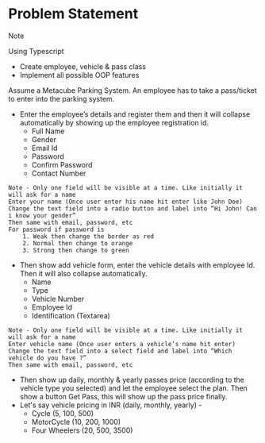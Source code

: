 # Problem Statement

> [!Note]
> Using Typescript
> - Create employee, vehicle & pass class
> - Implement all possible OOP features

Assume a Metacube Parking System. 
An employee has to take a pass/ticket to enter into the parking system.
- Enter the employee’s details and register them and then it will collapse automatically by showing up the employee registration id.
    - Full Name
    - Gender
    - Email Id
    - Password
    - Confirm Password
    - Contact Number

```
Note - Only one field will be visible at a time. Like initially it will ask for a name
Enter your name (Once user enter his name hit enter like John Doe)
Change the text field into a radio button and label into “Hi John! Can i know your gender”
Then same with email, password, etc
For password if password is 
    1. Weak then change the border as red
    2. Normal then change to orange
    3. Strong then change to green
```

- Then show add vehicle form, enter the vehicle details with employee Id. Then it will also collapse automatically.
    - Name
    - Type
    - Vehicle Number
    - Employee Id
    - Identification (Textarea)

```
Note - Only one field will be visible at a time. Like initially it will ask for a name
Enter vehicle name (Once user enters a vehicle’s name hit enter)
Change the text field into a select field and label into “Which vehicle do you have ?”
Then same with email, password, etc
```

- Then show up daily, monthly & yearly passes price (according to the vehicle type you selected) and let the employee select the plan. Then show a button Get Pass, this will show up the pass price finally. 
- Let's say vehicle pricing in INR (daily, monthly, yearly) -
    - Cycle (5, 100, 500)
    - MotorCycle (10, 200, 1000)
    - Four Wheelers (20, 500, 3500)